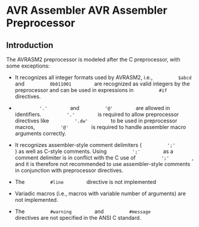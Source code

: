 AVR Assembler AVR Assembler Preprocessor
========================================

Introduction
------------

The AVRASM2 preprocessor is modeled after the C preprocessor, with some exceptions:

-   It recognizes all integer formats used by AVRASM2, i.e., `          $abcd         ` and `          0b011001         ` are recognized as valid integers by the preprocessor and can be used in expressions in `          #if         ` directives.

-   `          '.'         ` and `          '@'         ` are allowed in identifiers. `          '.'         ` is required to allow preprocessor directives like `          '.dw'         ` to be used in preprocessor macros, `          '@'         ` is required to handle assembler macro arguments correctly.

-   It recognizes assembler-style comment delimiters ( `          ';'         ` ) as well as C-style comments. Using `          ';'         ` as a comment delimiter is in conflict with the C use of `          ';'         ` , and it is therefore not recommended to use assembler-style comments in conjunction with preprocessor directives.

-   The `          #line         ` directive is not implemented

-   Variadic macros (i.e., macros with variable number of arguments) are not implemented.

-   The `          #warning         ` and `          #message         ` directives are not specified in the ANSI C standard.
